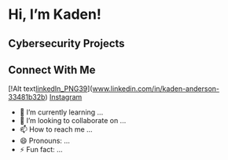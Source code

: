 # Hi, I’m Kaden!

## Cybersecurity Projects

## Connect With Me
[!Alt text[linkedIn_PNG39](https://github.com/user-attachments/assets/b9e653fc-a323-4ece-b4c2-a99b48e327da)](www.linkedin.com/in/kaden-anderson-33481b32b)
[Instagram](https://www.instagram.com/kaden_a_18/)


- 🌱 I’m currently learning ...
- 💞️ I’m looking to collaborate on ...
- 📫 How to reach me ...
- 😄 Pronouns: ...
- ⚡ Fun fact: ...

<!---
kadenea/kadenea is a ✨ special ✨ repository because its `README.md` (this file) appears on your GitHub profile.
You can click the Preview link to take a look at your changes.
--->
